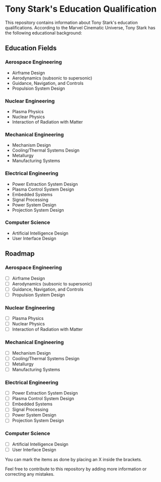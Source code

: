 # Tony Stark's Education Qualification

This repository contains information about Tony Stark's education qualifications. According to the Marvel Cinematic Universe, Tony Stark has the following educational background:

## Education Fields 

### Aerospace Engineering
- Airframe Design
- Aerodynamics (subsonic to supersonic)
- Guidance, Navigation, and Controls
- Propulsion System Design

### Nuclear Engineering 
- Plasma Physics
- Nuclear Physics
- Interaction of Radiation with Matter

### Mechanical Engineering 
- Mechanism Design
- Cooling/Thermal Systems Design
- Metallurgy
- Manufacturing Systems

### Electrical Engineering 
- Power Extraction System Design
- Plasma Control System Design
- Embedded Systems
- Signal Processing
- Power System Design
- Projection System Design

### Computer Science 
- Artificial Intelligence Design
- User Interface Design

## Roadmap

### Aerospace Engineering
- [ ] Airframe Design
- [ ] Aerodynamics (subsonic to supersonic)
- [ ] Guidance, Navigation, and Controls
- [ ] Propulsion System Design

### Nuclear Engineering 
- [ ] Plasma Physics
- [ ] Nuclear Physics
- [ ] Interaction of Radiation with Matter

### Mechanical Engineering 
- [ ] Mechanism Design
- [ ] Cooling/Thermal Systems Design
- [ ] Metallurgy
- [ ] Manufacturing Systems

### Electrical Engineering 
- [ ] Power Extraction System Design
- [ ] Plasma Control System Design
- [ ] Embedded Systems
- [ ] Signal Processing
- [ ] Power System Design
- [ ] Projection System Design

### Computer Science 
- [ ] Artificial Intelligence Design
- [ ] User Interface Design

You can mark the items as done by placing an X inside the brackets.

Feel free to contribute to this repository by adding more information or correcting any mistakes.
